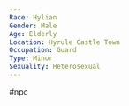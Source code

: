 ```yaml
---
Race: Hylian
Gender: Male
Age: Elderly
Location: Hyrule Castle Town
Occupation: Guard
Type: Minor
Sexuality: Heterosexual
---
```

 #npc 

